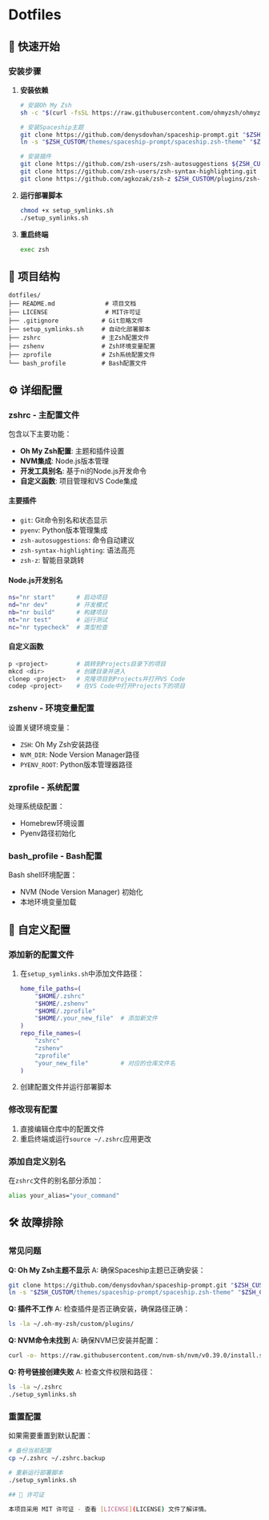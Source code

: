 # Dotfiles


## 🚀 快速开始

### 安装步骤

1. **安装依赖**
   ```bash
   # 安装Oh My Zsh
   sh -c "$(curl -fsSL https://raw.githubusercontent.com/ohmyzsh/ohmyzsh/master/tools/install.sh)"
   
   # 安装Spaceship主题
   git clone https://github.com/denysdovhan/spaceship-prompt.git "$ZSH_CUSTOM/themes/spaceship-prompt" --depth=1
   ln -s "$ZSH_CUSTOM/themes/spaceship-prompt/spaceship.zsh-theme" "$ZSH_CUSTOM/themes/spaceship.zsh-theme"
   
   # 安装插件
   git clone https://github.com/zsh-users/zsh-autosuggestions ${ZSH_CUSTOM:-~/.oh-my-zsh/custom}/plugins/zsh-autosuggestions
   git clone https://github.com/zsh-users/zsh-syntax-highlighting.git ${ZSH_CUSTOM:-~/.oh-my-zsh/custom}/plugins/zsh-syntax-highlighting
   git clone https://github.com/agkozak/zsh-z $ZSH_CUSTOM/plugins/zsh-z
   ```

2. **运行部署脚本**
   ```bash
   chmod +x setup_symlinks.sh
   ./setup_symlinks.sh
   ```

3. **重启终端**
   ```bash
   exec zsh
   ```

## 📁 项目结构

```
dotfiles/
├── README.md              # 项目文档
├── LICENSE                # MIT许可证
├── .gitignore            # Git忽略文件
├── setup_symlinks.sh     # 自动化部署脚本
├── zshrc                 # 主Zsh配置文件
├── zshenv                # Zsh环境变量配置
├── zprofile              # Zsh系统配置文件
└── bash_profile          # Bash配置文件
```

## ⚙️ 详细配置

### zshrc - 主配置文件

包含以下主要功能：

- **Oh My Zsh配置**: 主题和插件设置
- **NVM集成**: Node.js版本管理
- **开发工具别名**: 基于ni的Node.js开发命令
- **自定义函数**: 项目管理和VS Code集成

#### 主要插件
- `git`: Git命令别名和状态显示
- `pyenv`: Python版本管理集成
- `zsh-autosuggestions`: 命令自动建议
- `zsh-syntax-highlighting`: 语法高亮
- `zsh-z`: 智能目录跳转

#### Node.js开发别名
```bash
ns="nr start"      # 启动项目
nd="nr dev"        # 开发模式
nb="nr build"      # 构建项目
nt="nr test"       # 运行测试
nc="nr typecheck"  # 类型检查
```

#### 自定义函数
```bash
p <project>        # 跳转到Projects目录下的项目
mkcd <dir>         # 创建目录并进入
clonep <project>   # 克隆项目到Projects并打开VS Code
codep <project>    # 在VS Code中打开Projects下的项目
```

### zshenv - 环境变量配置

设置关键环境变量：
- `ZSH`: Oh My Zsh安装路径
- `NVM_DIR`: Node Version Manager路径
- `PYENV_ROOT`: Python版本管理器路径

### zprofile - 系统配置

处理系统级配置：
- Homebrew环境设置
- Pyenv路径初始化

### bash_profile - Bash配置

Bash shell环境配置：
- NVM (Node Version Manager) 初始化
- 本地环境变量加载

## 🔧 自定义配置

### 添加新的配置文件

1. 在`setup_symlinks.sh`中添加文件路径：
   ```bash
   home_file_paths=(
       "$HOME/.zshrc"
       "$HOME/.zshenv"
       "$HOME/.zprofile"
       "$HOME/.your_new_file"  # 添加新文件
   )
   repo_file_names=(
       "zshrc"
       "zshenv"
       "zprofile"
       "your_new_file"         # 对应的仓库文件名
   )
   ```

2. 创建配置文件并运行部署脚本

### 修改现有配置

1. 直接编辑仓库中的配置文件
2. 重启终端或运行`source ~/.zshrc`应用更改

### 添加自定义别名

在`zshrc`文件的别名部分添加：
```bash
alias your_alias="your_command"
```

## 🛠️ 故障排除

### 常见问题

**Q: Oh My Zsh主题不显示**
A: 确保Spaceship主题已正确安装：
```bash
git clone https://github.com/denysdovhan/spaceship-prompt.git "$ZSH_CUSTOM/themes/spaceship-prompt" --depth=1
ln -s "$ZSH_CUSTOM/themes/spaceship-prompt/spaceship.zsh-theme" "$ZSH_CUSTOM/themes/spaceship.zsh-theme"
```

**Q: 插件不工作**
A: 检查插件是否正确安装，确保路径正确：
```bash
ls -la ~/.oh-my-zsh/custom/plugins/
```

**Q: NVM命令未找到**
A: 确保NVM已安装并配置：
```bash
curl -o- https://raw.githubusercontent.com/nvm-sh/nvm/v0.39.0/install.sh | bash
```

**Q: 符号链接创建失败**
A: 检查文件权限和路径：
```bash
ls -la ~/.zshrc
./setup_symlinks.sh
```

### 重置配置

如果需要重置到默认配置：
```bash
# 备份当前配置
cp ~/.zshrc ~/.zshrc.backup

# 重新运行部署脚本
./setup_symlinks.sh

## 📄 许可证

本项目采用 MIT 许可证 - 查看 [LICENSE](LICENSE) 文件了解详情。